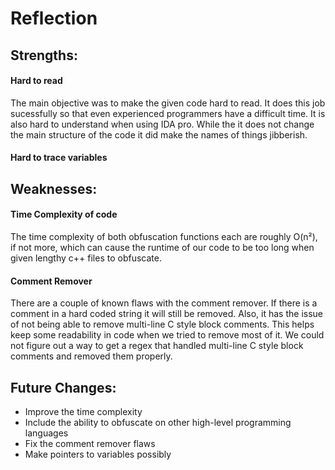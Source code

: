 # Reflection

## Strengths:
#### Hard to read
The main objective was to make the given code hard to read. It does this job sucessfully so that even experienced programmers have a difficult time. It is also hard to understand when using IDA pro. While the it does not change the main structure of the code it did make the names of things jibberish.
#### Hard to trace variables


## Weaknesses:
#### Time Complexity of code
The time complexity of both obfuscation functions each are roughly O(n²), if not more, which can cause the runtime of our code to be too long when given lengthy c++ files to obfuscate.
#### Comment Remover
There are a couple of known flaws with the comment remover. If there is a comment in a hard coded string it will still be removed. Also, it has the issue of not being able to remove multi-line C style block comments. This helps keep some readability in code when we tried to remove most of it. We could not figure out a way to get a regex that handled  multi-line C style block comments and removed them properly.
<br>
## Future Changes:
- Improve the time complexity
- Include the ability to obfuscate on other high-level programming languages
- Fix the comment remover flaws
- Make pointers to variables possibly
